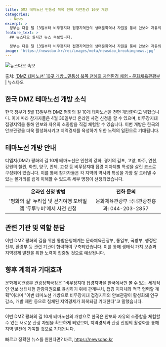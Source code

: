 ```yaml
---
title: DMZ 테마노선 민통성 북쪽 천혜 자연환경 10곳 개방
categories:
  - News
excerpt: >
  정부는 다음 달 13일부터 비무장지대 접경지역만의 생태문화역사 자원을 통해 안보와 자유의 소중함을 직접 체험…
feature_text: >
  ## 뉴스다오 실시간 뉴스 속보입니다.

  정부는 다음 달 13일부터 비무장지대 접경지역만의 생태문화역사 자원을 통해 안보와 자유의 소중함을 직접 체험…
image: 'https://newsdao.kr/res/images/meta/newsdao_breakingnews.jpg'
---
```


![뉴스다오 속보](https://newsdao.kr/res/images/meta/newsdao_breakingnews.jpg)

<p>출처: <a href="https://newsdao.kr/3706" rel="dofollow">‘DMZ 테마노선’ 10곳 개방…민통성 북쪽 천혜의 자연환경 체험 - 문화체육관광부</a> | 뉴스다오</p>

<h2 data-ke-size="size26">한국 DMZ 테마노선 개방 소식</h2>
<p data-ke-size="size16">한국 정부가 5월 13일부터 DMZ 평화의 길 10개 테마노선을 전면 개방한다고 밝혔습니다. 이에 따라 참가자들은 4월 30일부터 온라인 사전 신청을 할 수 있으며, 비무장지대 접경지역을 통해 안보와 자유의 소중함을 직접 체험할 수 있습니다. 이번 개방은 한국의 안보관광을 더욱 활성화시키고 지역경제를 육성하기 위한 노력의 일환으로 기대됩니다.</p>

<h2 data-ke-size="size24">테마노선 개방 안내</h2>
<p data-ke-size="size16">디엠지(DMZ) 평화의 길 10개 테마노선은 인천의 강화, 경기의 김포, 고양, 파주, 연천, 강원의 철원, 화천, 양구, 인제, 고성 등 비무장지대 접경 지자체별 특성을 살린 코스로 구성되어 있습니다. 이를 통해 참가자들은 각 지역의 역사와 특성을 가장 잘 드러낼 수 있는 볼거리를 쉽게 이해할 수 있도록 세부 명칭이 선정되었습니다.</p>

<table>
	<tr>
		<td style="text-align: center; height: 17px;"><b>온라인 신청 방법</b></td>
		<td style="text-align: center; height: 17px;"><b>전화 문의</b></td>
	</tr>
	<tr>
		<td style="text-align: center; height: 17px;">'평화의 길' 누리집 및 걷기여행 모바일 앱 '두루누비'에서 사전 신청</td>
		<td style="text-align: center; height: 17px;">문화체육관광부 국내관광진흥과: 044-203-2857</td>
	</tr>
</table>

<h2 data-ke-size="size24">관련 기관 및 역할 분담</h2>
<p data-ke-size="size16">이번 DMZ 평화의 길을 위한 통합운영체계는 문화체육관광부, 통일부, 국방부, 행정안전부, 환경부 등 관련 기관이 협력하여 구축되었습니다. 이를 통해 생태적 가치 보존과 지역경제 발전을 위한 노력이 집중될 것으로 예상됩니다.</p>

<h2 data-ke-size="size24">향후 계획과 기대효과</h2>
<p data-ke-size="size16">문화체육관광부 관광정책국장은 "비무장지대 접경지역을 한국에서만 볼 수 있는 세계적인 안보·생태체험 관광자원으로 육성하기 위해 관계부처, 접경 지자체와 적극 협력할 계획"이라며 "이번 테마노선 개방으로 비무장지대 접경지역의 안보관광이 활성화돼 인구감소, 개발 제한 등으로 침체된 지역경제가 회복되길 기대한다"고 말했습니다.</p>

<hr>
<p data-ke-size="size16">이번 DMZ 평화의 길 10개 테마노선의 개방으로 한국은 안보와 자유의 소중함을 체험할 수 있는 새로운 관광 자원을 확보하게 되었으며, 지역경제와 관광 산업의 활성화를 통해 지역 발전에 기여할 것으로 기대됩니다.</p> 

빠르고 정확한 뉴스를 원한다면? 바로, <a href="https://newsdao.kr" rel="dofollow">https://newsdao.kr</a>



